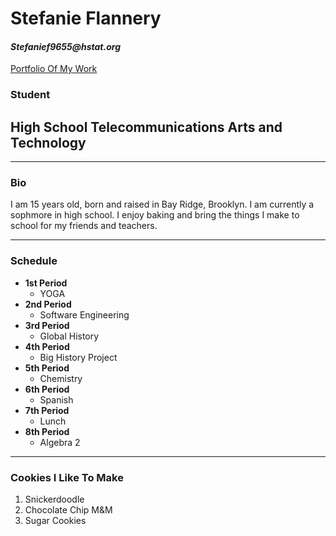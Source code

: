 # Stefanie Flannery
#### _Stefanief9655@hstat.org_
[Portfolio Of My Work](https://stefanief9655.github.io/)

### Student
## High School Telecommunications Arts and Technology

---
### Bio
I am 15 years old, born and raised in Bay Ridge, Brooklyn. I am currently a sophmore in high school. I enjoy baking and bring the things I make to school for my friends and teachers.

---
### Schedule
 * **1st Period**
     * YOGA
 * **2nd Period**
     * Software Engineering
 * **3rd Period**
     * Global History
 * **4th Period**
     * Big History Project
 * **5th Period**
     * Chemistry
 * **6th Period**
     * Spanish
 * **7th Period**
     * Lunch
 * **8th Period**
     * Algebra 2

---
### Cookies I Like To Make
1. Snickerdoodle
2. Chocolate Chip M&M
3. Sugar Cookies
